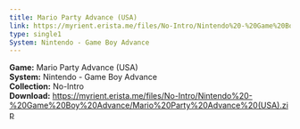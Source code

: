 ```yaml
---
title: Mario Party Advance (USA)
link: https://myrient.erista.me/files/No-Intro/Nintendo%20-%20Game%20Boy%20Advance/Mario%20Party%20Advance%20(USA).zip
type: single1
System: Nintendo - Game Boy Advance
---
```

<b>Game:</b> Mario Party Advance (USA)<br>
<b>System:</b> Nintendo - Game Boy Advance<br>
<b>Collection:</b> No-Intro<br>
<b>Download:</b> https://myrient.erista.me/files/No-Intro/Nintendo%20-%20Game%20Boy%20Advance/Mario%20Party%20Advance%20(USA).zip